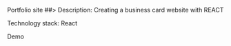 Portfolio site
##> Description: Creating a business card website with REACT

Technology stack: React

Demo
